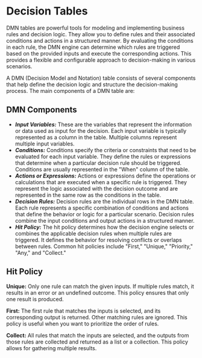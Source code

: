# Decision Tables

DMN tables are powerful tools for modeling and implementing business rules and decision logic. They allow you to define rules and their associated conditions and actions in a structured manner. By evaluating the conditions in each rule, the DMN engine can determine which rules are triggered based on the provided inputs and execute the corresponding actions. This provides a flexible and configurable approach to decision-making in various scenarios.

A DMN (Decision Model and Notation) table consists of several components that help define the decision logic and structure the decision-making process. The main components of a DMN table are:

## DMN Components

- ***Input Variables:*** These are the variables that represent the information or data used as input for the decision. Each input variable is typically represented as a column in the table. Multiple columns represent multiple input variables.
- ***Conditions:*** Conditions specify the criteria or constraints that need to be evaluated for each input variable. They define the rules or expressions that determine when a particular decision rule should be triggered. Conditions are usually represented in the "When" column of the table.
- ***Actions or Expressions:*** Actions or expressions define the operations or calculations that are executed when a specific rule is triggered. They represent the logic associated with the decision outcome and are represented in the same row as the conditions in the table.
- ***Decision Rules:*** Decision rules are the individual rows in the DMN table. Each rule represents a specific combination of conditions and actions that define the behavior or logic for a particular scenario. Decision rules combine the input conditions and output actions in a structured manner.
- ***Hit Policy:*** The hit policy determines how the decision engine selects or combines the applicable decision rules when multiple rules are triggered. It defines the behavior for resolving conflicts or overlaps between rules. Common hit policies include "First," "Unique," "Priority," "Any," and "Collect."

## Hit Policy

**Unique:** Only one rule can match the given inputs. If multiple rules match, it results in an error or an undefined outcome. This policy ensures that only one result is produced.

**First:** The first rule that matches the inputs is selected, and its corresponding output is returned. Other matching rules are ignored. This policy is useful when you want to prioritize the order of rules.

**Collect:** All rules that match the inputs are selected, and the outputs from those rules are collected and returned as a list or a collection. This policy allows for gathering multiple results.
